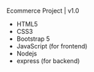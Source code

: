 Ecommerce Project | v1.0

* HTML5
* CSS3
* Bootstrap 5
* JavaScript (for frontend)
* Nodejs
* express (for backend)
